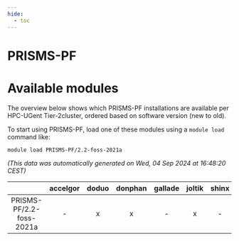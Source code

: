 ```yaml
---
hide:
  - toc
---
```


PRISMS-PF
=========

# Available modules


The overview below shows which PRISMS-PF installations are available per HPC-UGent Tier-2cluster, ordered based on software version (new to old).

To start using PRISMS-PF, load one of these modules using a `module load` command like:

```shell
module load PRISMS-PF/2.2-foss-2021a
```

*(This data was automatically generated on Wed, 04 Sep 2024 at 16:48:20 CEST)*  

| |accelgor|doduo|donphan|gallade|joltik|shinx|skitty|
| :---: | :---: | :---: | :---: | :---: | :---: | :---: | :---: |
|PRISMS-PF/2.2-foss-2021a|-|x|x|-|x|-|x|
